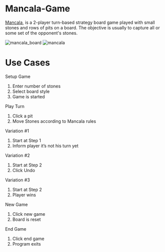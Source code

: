 # Mancala-Game
[Mancala](https://www.thesprucecrafts.com/how-to-play-mancala-409424), is a 2-player turn-based strategy board game played with small stones and rows of pits on a board. The objective is usually to capture all or some set of the opponent's stones.

![mancala_board](https://user-images.githubusercontent.com/18353476/27533704-66246efa-5a19-11e7-8a00-0ea8d42156a9.png)
![mancala](https://user-images.githubusercontent.com/18353476/39416679-b9c761b6-4c03-11e8-86f6-a1f7ae14791c.jpg)

# Use Cases

Setup Game
1. Enter number of stones
2. Select board style
3. Game is started

Play Turn
1. Click a pit
2. Move Stones according to Mancala rules

Variation #1
1. Start at Step 1
2. Inform player it’s not his turn yet

Variation #2
1. Start at Step 2
2. Click Undo

Variation #3
1. Start at Step 2
2. Player wins

New Game
1. Click new game
2. Board is reset

End Game
1. Click end game
2. Program exits
